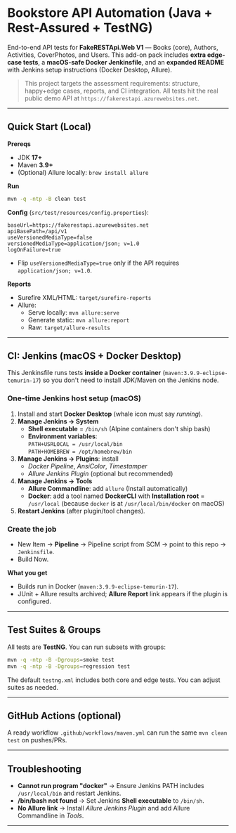 # Bookstore API Automation (Java + Rest-Assured + TestNG)

End-to-end API tests for **FakeRESTApi.Web V1** — Books (core), Authors, Activities, CoverPhotos, and Users.
This add-on pack includes **extra edge-case tests**, a **macOS-safe Docker Jenkinsfile**,
and an **expanded README** with Jenkins setup instructions (Docker Desktop, Allure).

> This project targets the assessment requirements: structure, happy+edge cases, reports,
> and CI integration. All tests hit the real public demo API at `https://fakerestapi.azurewebsites.net`.

---

## Quick Start (Local)

**Prereqs**

- JDK **17+**
- Maven **3.9+**
- (Optional) Allure locally: `brew install allure`

**Run**

```bash
mvn -q -ntp -B clean test
```

**Config** (`src/test/resources/config.properties`):

```properties
baseUrl=https://fakerestapi.azurewebsites.net
apiBasePath=/api/v1
useVersionedMediaType=false
versionedMediaType=application/json; v=1.0
logOnFailure=true
```

- Flip `useVersionedMediaType=true` only if the API requires `application/json; v=1.0`.

**Reports**

- Surefire XML/HTML: `target/surefire-reports`
- Allure:
  - Serve locally: `mvn allure:serve`
  - Generate static: `mvn allure:report`
  - Raw: `target/allure-results`

---

## CI: Jenkins (macOS + Docker Desktop)

This Jenkinsfile runs tests **inside a Docker container** (`maven:3.9.9-eclipse-temurin-17`)
so you don't need to install JDK/Maven on the Jenkins node.

### One-time Jenkins host setup (macOS)

1. Install and start **Docker Desktop** (whale icon must say _running_).
2. **Manage Jenkins → System**
   - **Shell executable** = `/bin/sh` (Alpine containers don't ship bash)
   - **Environment variables**:  
     `PATH+USRLOCAL = /usr/local/bin`  
     `PATH+HOMEBREW = /opt/homebrew/bin`
3. **Manage Jenkins → Plugins**: install
   - _Docker Pipeline_, _AnsiColor_, _Timestamper_
   - _Allure Jenkins Plugin_ (optional but recommended)
4. **Manage Jenkins → Tools**
   - **Allure Commandline**: add `allure` (Install automatically)
   - **Docker**: add a tool named **DockerCLI** with **Installation root** = `/usr/local`
     (because `docker` is at `/usr/local/bin/docker` on macOS)
5. **Restart Jenkins** (after plugin/tool changes).

### Create the job

- New Item → **Pipeline** → Pipeline script from SCM → point to this repo → `Jenkinsfile`.
- Build Now.

**What you get**

- Builds run in Docker (`maven:3.9.9-eclipse-temurin-17`).
- JUnit + Allure results archived; **Allure Report** link appears if the plugin is configured.

---

## Test Suites & Groups

All tests are **TestNG**. You can run subsets with groups:

```bash
mvn -q -ntp -B -Dgroups=smoke test
mvn -q -ntp -B -Dgroups=regression test
```

The default `testng.xml` includes both core and edge tests. You can adjust suites as needed.

---

## GitHub Actions (optional)

A ready workflow `.github/workflows/maven.yml` can run the same `mvn clean test` on pushes/PRs.

---

## Troubleshooting

- **Cannot run program "docker"** → Ensure Jenkins PATH includes `/usr/local/bin` and restart Jenkins.
- **/bin/bash not found** → Set Jenkins **Shell executable** to `/bin/sh`.
- **No Allure link** → Install _Allure Jenkins Plugin_ and add Allure Commandline in _Tools_.

---
